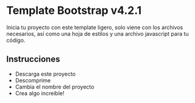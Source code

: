 # Template Bootstrap v4.2.1
Inicia tu proyecto con este template ligero, solo viene con los archivos necesarios, así como una hoja de estilos y una archivo javascript para tu código.

## Instrucciones

- Descarga este proyecto
- Descomprime
- Cambia el nombre del proyecto
- Crea algo increible!

